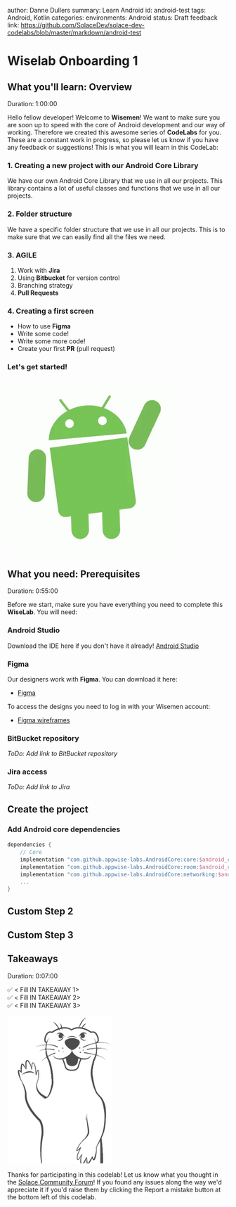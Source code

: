 author: Danne Dullers
summary: Learn Android
id: android-test
tags: Android, Kotlin
categories:
environments: Android
status: Draft
feedback link: https://github.com/SolaceDev/solace-dev-codelabs/blob/master/markdown/android-test

# Wiselab Onboarding 1

## What you'll learn: Overview

Duration: 1:00:00

Hello fellow developer! Welcome to **Wisemen**! We want to make sure you are soon up to speed with the core of Android development and our way of working.
Therefore we created this awesome series of **CodeLabs** for you. These are a constant work in progress, so please let us know if you have any feedback or suggestions!
This is what you will learn in this CodeLab:

### 1. Creating a new project with our Android Core Library
We have our own Android Core Library that we use in all our projects. This library contains a lot of useful classes and functions that we use in all our projects.

### 2. Folder structure
We have a specific folder structure that we use in all our projects. This is to make sure that we can easily find all the files we need.

### 3. AGILE
1. Work with **Jira**
2. Using **Bitbucket** for version control
3. Branching strategy
4. **Pull Requests**

### 4. Creating a first screen
* How to use **Figma**
* Write some code!
* Write some more code!
* Create your first **PR** (pull request)


### Let's get started!

![Soly Image Caption](../img/hello.gif)

## What you need: Prerequisites

Duration: 0:55:00

Before we start, make sure you have everything you need to complete this **WiseLab**. You will need:

### Android Studio
Download the IDE here if you don't have it already!
[Android Studio](https://developer.android.com/studio)

### Figma
Our designers work with **Figma**. You can download it here:
* [Figma](https://www.figma.com/downloads/)

To access the designs you need to log in with your Wisemen account:
* [Figma wireframes](https://www.figma.com/file/hebgv4Qx8VanMAQkO1NFpa/Onboarding-to-do?node-id=407-4095&t=2qdyy89lKwN7dFw3-0)

### BitBucket repository
*ToDo: Add link to BitBucket repository*

### Jira access
*ToDo: Add link to Jira*

## Create the project

### Add Android core dependencies

```gradle
dependencies {
    // Core
    implementation "com.github.appwise-labs.AndroidCore:core:$android_core_version"
    implementation "com.github.appwise-labs.AndroidCore:room:$android_core_version"
    implementation "com.github.appwise-labs.AndroidCore:networking:$android_core_version"
    ...
}
```
## Custom Step 2
## Custom Step 3

## Takeaways

Duration: 0:07:00

✅ < Fill IN TAKEAWAY 1>   
✅ < Fill IN TAKEAWAY 2>   
✅ < Fill IN TAKEAWAY 3>   

![Soly Image Caption](../img/soly.gif)

Thanks for participating in this codelab! Let us know what you thought in the [Solace Community Forum](https://solace.community/)! If you found any issues along the way we'd appreciate it if you'd raise them by clicking the Report a mistake button at the bottom left of this codelab.
